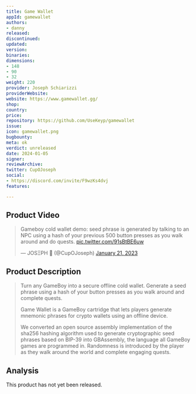 ```yaml
---
title: Game Wallet
appId: gamewallet
authors:
- danny
released: 
discontinued: 
updated: 
version: 
binaries: 
dimensions:
- 148
- 90
- 32 
weight: 220
provider: Joseph Schiarizzi
providerWebsite: 
website: https://www.gamewallet.gg/
shop: 
country: 
price: 
repository: https://github.com/UseKeyp/gamewallet
issue: 
icon: gamewallet.png
bugbounty: 
meta: ok
verdict: unreleased
date: 2024-01-05
signer: 
reviewArchive: 
twitter: CupOJoseph
social:
- https://discord.com/invite/F9wzKs4dvj 
features: 

---
```


## Product Video

<blockquote class="twitter-tweet" data-media-max-width="560"><p lang="en" dir="ltr">Gameboy cold wallet demo: seed phrase is generated by talking to an NPC using a hash of your previous 500 button presses as you walk around and do quests. <a href="https://t.co/91sBtBE6uw">pic.twitter.com/91sBtBE6uw</a></p>&mdash; JOSΞPH 🍩 (@CupOJoseph) <a href="https://twitter.com/CupOJoseph/status/1616907664872587264?ref_src=twsrc%5Etfw">January 21, 2023</a></blockquote> <script async src="https://platform.twitter.com/widgets.js" charset="utf-8"></script>

## Product Description

> Turn any GameBoy into a secure offline cold wallet. Generate a seed phrase using a hash of your button presses as you walk around and complete quests.
>
> Game Wallet is a GameBoy cartridge that lets players generate mnemonic phrases  for crypto wallets using an offline device.
>
> We converted an open source assembly implementation of the sha256 hashing algorithm used to generate cryptographic seed phrases based on BIP-39 into GBAssembly, the language all GameBoy games are programmed in. Randomness is introduced by the player as they walk around the world and complete engaging quests.

## Analysis 

This product has not yet been released.